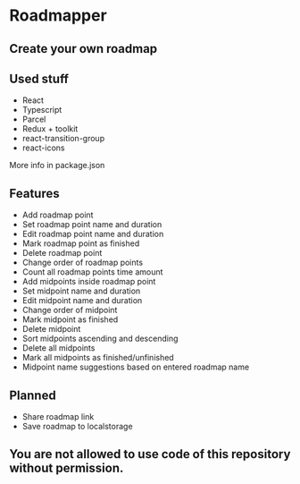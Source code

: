 # Roadmapper

## Create your own roadmap

## Used stuff

- React
- Typescript
- Parcel
- Redux + toolkit
- react-transition-group
- react-icons

More info in package.json

## Features

- Add roadmap point
- Set roadmap point name and duration
- Edit roadmap point name and duration
- Mark roadmap point as finished
- Delete roadmap point
- Change order of roadmap points
- Count all roadmap points time amount
- Add midpoints inside roadmap point
- Set midpoint name and duration
- Edit midpoint name and duration
- Change order of midpoint
- Mark midpoint as finished
- Delete midpoint
- Sort midpoints ascending and descending
- Delete all midpoints
- Mark all midpoints as finished/unfinished
- Midpoint name suggestions based on entered roadmap name

## Planned

- Share roadmap link
- Save roadmap to localstorage

## You are not allowed to use code of this repository without permission.
